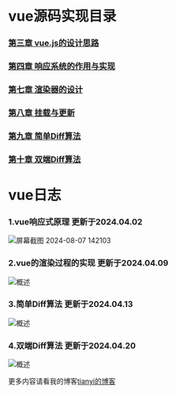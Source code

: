 # vue源码实现目录

### [第三章 vue.js的设计思路](https://github.com/ztygod/tianyi-myVue/blob/main/vue%E7%9A%84%E8%AE%BE%E8%AE%A1%E6%80%9D%E8%B7%AF/%E7%AC%AC%E4%B8%89%E7%AB%A0%20vue.js%E7%9A%84%E8%AE%BE%E8%AE%A1%E6%80%9D%E8%B7%AF.md)

### [第四章 响应系统的作用与实现](https://github.com/ztygod/tianyi-myVue/blob/main/vue%E5%93%8D%E5%BA%94%E5%BC%8F%E5%8E%9F%E7%90%86/%E7%AC%AC%E5%9B%9B%E7%AB%A0%20%E5%93%8D%E5%BA%94%E7%B3%BB%E7%BB%9F%E7%9A%84%E4%BD%9C%E7%94%A8%E4%B8%8E%E5%AE%9E%E7%8E%B0.md)

### [第七章 渲染器的设计](https://github.com/ztygod/tianyi-myVue/blob/main/vue%E6%B8%B2%E6%9F%93%E5%AE%9E%E7%8E%B0/%E7%AC%AC%E4%B8%83%E7%AB%A0%20%E6%B8%B2%E6%9F%93%E5%99%A8%E7%9A%84%E8%AE%BE%E8%AE%A1.md)

### [第八章 挂载与更新](https://github.com/ztygod/tianyi-myVue/blob/main/vue%E6%B8%B2%E6%9F%93%E5%AE%9E%E7%8E%B0/%E7%AC%AC%E5%85%AB%E7%AB%A0%20%E6%8C%82%E8%BD%BD%E4%B8%8E%E6%9B%B4%E6%96%B0.md)

### [第九章 简单Diff算法](https://github.com/ztygod/tianyi-myVue/blob/main/vue%E7%AE%80%E5%8D%95Diff%E7%AE%97%E6%B3%95/%E7%AC%AC%E4%B9%9D%E7%AB%A0%20%E7%AE%80%E5%8D%95Diff%E7%AE%97%E6%B3%95.md)

### [第十章 双端Diff算法](https://github.com/ztygod/tianyi-myVue/blob/main/vue%E5%8F%8C%E7%AB%AFDiff%E7%AE%97%E6%B3%95/%E7%AC%AC%E5%8D%81%E7%AB%A0%20%E5%8F%8C%E7%AB%AFDiff%E7%AE%97%E6%B3%95.md)


# vue日志
### 1.vue响应式原理 更新于2024.04.02
![屏幕截图 2024-08-07 142103](https://github.com/user-attachments/assets/9c9d7698-e6ea-45f0-b1f5-305a2f7d233a)
### 2.vue的渲染过程的实现 更新于2024.04.09
![概述](https://github.com/ztygod/tianyi-myvue/assets/142967939/b7454baf-4251-450c-9292-600e3a52c963)
### 3.简单Diff算法 更新于2024.04.13
![概述](https://github.com/ztygod/tianyi-myvue/assets/142967939/1bf5dca9-f6c8-4066-8f24-2302497b37bc)
### 4.双端Diff算法 更新于2024.04.20
![概述](https://github.com/ztygod/tianyi-myvue/assets/142967939/d21d83f4-1638-49d0-b5d1-86d2a56cdcbc)

更多内容请看我的博客[tianyi的博客](https://www.yuque.com/yuqueyonghupohswj/viohis)

